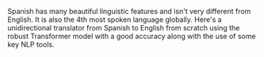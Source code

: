 Spanish has many beautiful linguistic features and isn't very different from English. It is also the 4th most spoken language globally. Here's a unidirectional translator from Spanish to English from scratch using the robust Transformer model with a good accuracy along with the use of some key NLP tools.

